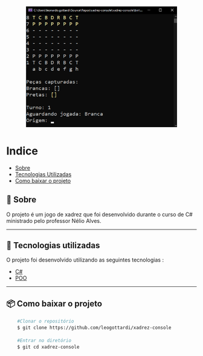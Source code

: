 <h1 align="center" >
    <img width="400px" src="https://raw.githubusercontent.com/leogottardi/xadrez-console/master/.github/imagem-xadrez.png">
</h1>

# Indice
- [Sobre](#-sobre)
- [Tecnologias Utilizadas](#-tecnologias-utilizadas)
- [Como baixar o projeto](#-como-baixar-o-projeto)


## 📑 Sobre

O projeto é um jogo de xadrez que foi desenvolvido durante o curso de C# ministrado pelo professor Nélio Alves.

---

## 🚀 Tecnologias utilizadas

O projeto foi desenvolvido utilizando as seguintes tecnologias :

- [C#](https://docs.microsoft.com/pt-br/dotnet/csharp/)
- [POO](https://pt.wikibooks.org/wiki/Introdu%C3%A7%C3%A3o_%C3%A0_programa%C3%A7%C3%A3o/Orienta%C3%A7%C3%A3o_a_objetos)
---
## 📦 Como baixar o projeto
```bash
    #Clonar o repositório
    $ git clone https://github.com/leogottardi/xadrez-console

    #Entrar no diretório
    $ git cd xadrez-console

    
```
